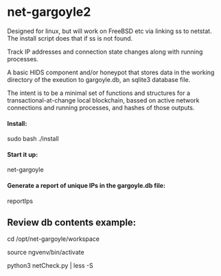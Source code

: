 # net-gargoyle2

Designed for linux, but will work on FreeBSD etc via linking ss to netstat. The install script does that if ss is not found.

Track IP addresses and connection state changes along with running processes.

A basic HIDS component and/or honeypot that stores data in the working directory of the exeution to gargoyle.db, an sqlite3 database file.

The intent is to be a minimal set of functions and structures for a transactional-at-change local blockchain, bassed on active network connections and running processes, and hashes of those outputs.


#### Install:

sudo bash ./install


#### Start it up:

net-gargoyle


#### Generate a report of unique IPs in the gargoyle.db file:

reportIps



## Review db contents example:

cd /opt/net-gargoyle/workspace

source ngvenv/bin/activate

python3 netCheck.py | less -S


